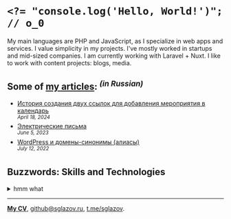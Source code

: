 # `<?= "console.log('Hello, World!')"; // o_0`
My main languages are PHP and JavaScript, as I specialize in web apps and services. I value simplicity in my projects. I've mostly worked in startups and mid-sized companies. I am currently working with Laravel + Nuxt. I like to work with content projects: blogs, media.

## Some of [my articles](https://sglazov.ru/notes/): <sup>_(in Russian)_</sup>

* [История создания двух ссылок для добавления мероприятия в календарь](https://sglazov.ru/notes/add-to-calendar/) <br />
<sup>_April 18, 2024_</sup>
* [Электрические письма](https://sglazov.ru/notes/emails/) <br />
<sup>_June 5, 2023_</sup>
* [WordPress и домены-синонимы (алиасы)](https://sglazov.ru/notes/wordpress-domains/) <br />
<sup>_July 12, 2022_</sup>


## Buzzwords: Skills and Technologies
<details>
  <summary>hmm what</summary>

  Deployer.php, CSS, HTTPie, SVG, SEO, Livewire, Cypress, Accessibility (a11y), Nunjucks, Laravel Nova, webpack, Vite, Markdown, Zeplin, TimeWeb, БЭМ, WordPress, Nuxt, Nginx, Docker, Laravel, CloudPayments API, Blade, Git, Shell, Makefile, Bitbucket, Grunt, jQuery, Tailwind, JavaScript, phpMyAdmin, Vue, Reg.ru, HTML, Shop-Script, GitHub Actions, ispmanager, GitLab, Sketch, SCSS, Less, Eloquent ORM, PostCSS, styled-components, MySQL, Flarum, Eleventy (11ty), GitHub, Bootstrap, Gulp, Photoshop, Pug (Jade), PHP, Figma, MAMP, Composer, Apache, React, Stylus, Tinkoff API.
</details>

----
[**My CV**](https://sglazov.ru/cv/), [github@sglazov.ru](mailto:github@sglazov.ru), [t.me/sglazov](https://t.me/sglazov).
